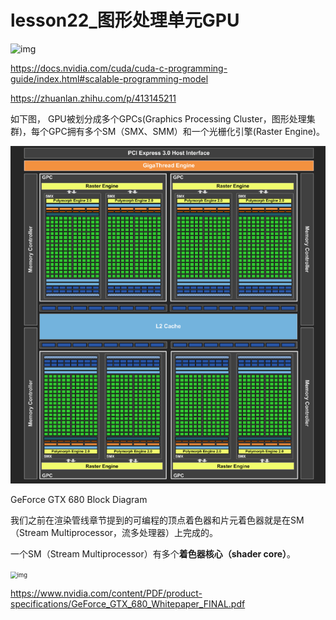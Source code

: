 # lesson22_图形处理单元GPU



![img](https://upload.wikimedia.org/wikipedia/commons/thumb/4/44/6600GT_GPU.jpg/300px-6600GT_GPU.jpg)





https://docs.nvidia.com/cuda/cuda-c-programming-guide/index.html#scalable-programming-model

https://zhuanlan.zhihu.com/p/413145211



如下图， GPU被划分成多个GPCs(Graphics Processing Cluster，图形处理集群)，每个GPC拥有多个SM（SMX、SMM）和一个光栅化引擎(Raster Engine)。

![image-20250402100104039](assets/image-20250402100104039.png)

GeForce GTX 680 Block Diagram



我们之前在渲染管线章节提到的可编程的顶点着色器和片元着色器就是在SM（Stream Multiprocessor，流多处理器）上完成的。

一个SM（Stream Multiprocessor）有多个**着色器核心（shader core）**。

<img src="https://pic2.zhimg.com/v2-08594e4e2c012453f822af92a22d1fdd_1440w.jpg" alt="img" style="zoom: 67%;" />

https://www.nvidia.com/content/PDF/product-specifications/GeForce_GTX_680_Whitepaper_FINAL.pdf